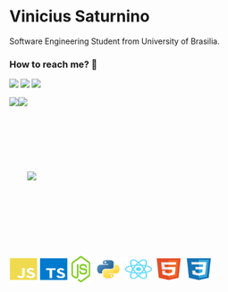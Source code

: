 # Vinicius Saturnino

Software Engineering Student from University of Brasilia.

### How to reach me? 🔎

  <a href="https://www.linkedin.com/in/viniciussaturnino07" target="_blank"><img src="https://img.shields.io/badge/-LinkedIn-%230077B5?style=for-the-badge&logo=linkedin&logoColor=white" target="_blank"></a>
  <a href = "mailto:viniciussaturnino78@gmail.com"><img src="https://img.shields.io/badge/-Gmail-C4302B?style=for-the-badge&logo=gmail&logoColor=white" target="_blank"></a>
  <a href="https://t.me/viniciussaturnino" target="_blank"><img src="https://img.shields.io/badge/-viniciussaturnino-%230077B5?style=for-the-badge&logo=telegram&logoColor=white" target="_blank"></a>

<a href="https://github.com/viniciussaturnino/github-readme-statst">
  <img align="left"  height='150px' src="https://github-readme-stats.vercel.app/api?username=viniciussaturnino&show_icons=true&theme=omni" />
</a>

<a href="https://github.com/viniciussaturnino/github-readme-stats">
  <img align="left" height='150px' src="https://github-readme-stats.vercel.app/api/top-langs/?username=viniciussaturnino&hide=jupyter%20notebook,html&layout=compact&theme=omni" />
</a>

<br><br><br><br><br><br><br>

<img align="left" width="48%" src="https://github-readme-streak-stats.herokuapp.com/?user=viniciussaturnino&theme=omni" />

<br><br><br><br><br><br><br>

<div style="display: inline_block"><br>
  <img align="center" alt="Vini-Js" height="40" width="50" src="https://raw.githubusercontent.com/devicons/devicon/master/icons/javascript/javascript-plain.svg">
  <img align="center" alt="Vini-Ts" height="40" width="50" src="https://raw.githubusercontent.com/devicons/devicon/master/icons/typescript/typescript-plain.svg">
  <img align="center" alt="Node" height="50" width="40" src="https://raw.githubusercontent.com/devicons/devicon/master/icons/nodejs/nodejs-original.svg">
  <img align="center" alt="Vini-Python" height="40" width="50" src="https://raw.githubusercontent.com/devicons/devicon/master/icons/python/python-original.svg">
  <img align="center" alt="Vini-React" height="40" width="50" src="https://raw.githubusercontent.com/devicons/devicon/master/icons/react/react-original.svg">
  <img align="center" alt="Vini-HTML" height="40" width="50" src="https://raw.githubusercontent.com/devicons/devicon/master/icons/html5/html5-original.svg">
  <img align="center" alt="Vini-CSS" height="40" width="50" src="https://raw.githubusercontent.com/devicons/devicon/master/icons/css3/css3-original.svg">
</div>
